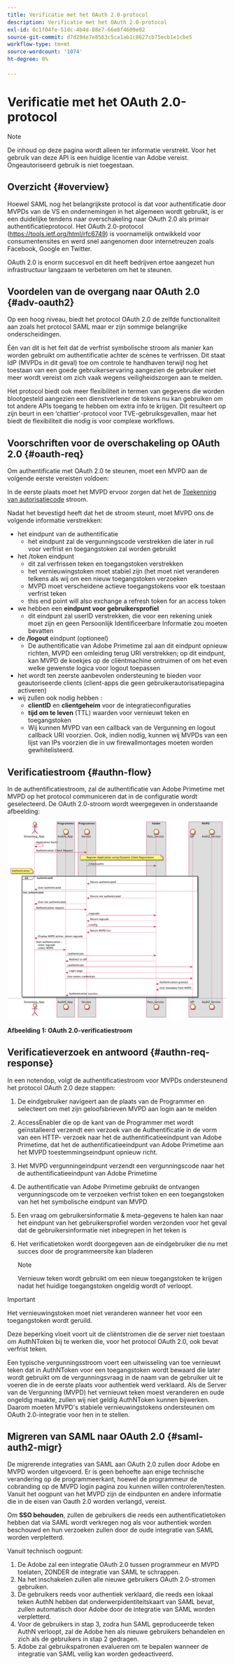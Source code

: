 ```yaml
---
title: Verificatie met het OAuth 2.0-protocol
description: Verificatie met het OAuth 2.0-protocol
exl-id: 0c1f04fe-51dc-4b4d-88e7-66e8f4609e02
source-git-commit: d7d284e7e8563c5ca1ab1c8627cb75ecb1e1cbe5
workflow-type: tm+mt
source-wordcount: '1074'
ht-degree: 0%

---
```


# Verificatie met het OAuth 2.0-protocol

>[!NOTE]
>
>De inhoud op deze pagina wordt alleen ter informatie verstrekt. Voor het gebruik van deze API is een huidige licentie van Adobe vereist. Ongeautoriseerd gebruik is niet toegestaan.

## Overzicht {#overview}

Hoewel SAML nog het belangrijkste protocol is dat voor authentificatie door MVPDs van de VS en ondernemingen in het algemeen wordt gebruikt, is er een duidelijke tendens naar overschakeling naar OAuth 2.0 als primair authentificatieprotocol. Het OAuth 2.0-protocol (https://tools.ietf.org/html/rfc6749) is voornamelijk ontwikkeld voor consumentensites en werd snel aangenomen door internetreuzen zoals Facebook, Google en Twitter.

OAuth 2.0 is enorm succesvol en dit heeft bedrijven ertoe aangezet hun infrastructuur langzaam te verbeteren om het te steunen.



## Voordelen van de overgang naar OAuth 2.0 {#adv-oauth2}

Op een hoog niveau, biedt het protocol OAuth 2.0 de zelfde functionaliteit aan zoals het protocol SAML maar er zijn sommige belangrijke onderscheidingen.

Één van dit is het feit dat de verfrist symbolische stroom als manier kan worden gebruikt om authentificatie achter de scènes te verfrissen. Dit staat IdP (MVPDs in dit geval) toe om controle te handhaven terwijl nog het toestaan van een goede gebruikerservaring aangezien de gebruiker niet meer wordt vereist om zich vaak wegens veiligheidszorgen aan te melden.

Het protocol biedt ook meer flexibiliteit in termen van gegevens die worden blootgesteld aangezien een dienstverlener de tokens nu kan gebruiken om tot andere APIs toegang te hebben om extra info te krijgen. Dit resulteert op zijn beurt in een ‘chattier&#39;-protocol voor TVE-gebruiksgevallen, maar het biedt de flexibiliteit die nodig is voor complexe workflows.





## Voorschriften voor de overschakeling op OAuth 2.0 {#oauth-req}

Om authentificatie met OAuth 2.0 te steunen, moet een MVPD aan de volgende eerste vereisten voldoen:

In de eerste plaats moet het MVPD ervoor zorgen dat het de [Toekenning van autorisatiecode](https://oauthlib.readthedocs.io/en/latest/oauth2/grants/authcode.html) stroom.

Nadat het bevestigd heeft dat het de stroom steunt, moet MVPD ons de volgende informatie verstrekken:

* het eindpunt van de authentificatie
   * het eindpunt zal de vergunningscode verstrekken die later in ruil voor verfrist en toegangstoken zal worden gebruikt
* het /token eindpunt
   * dit zal verfrissen teken en toegangstoken verstrekken
   * het vernieuwingstoken moet stabiel zijn (het moet niet veranderen telkens als wij om een nieuw toegangstoken verzoeken
   * MVPD moet verscheidene actieve toegangstokens voor elk toestaan verfrist teken
   * this end point will also exchange a refresh token for an access token
* we hebben een **eindpunt voor gebruikersprofiel**
   * dit eindpunt zal userID verstrekken, die voor een rekening uniek moet zijn en geen Persoonlijk Identificeerbare Informatie zou moeten bevatten
* de **/logout** eindpunt (optioneel)
   * De authentificatie van Adobe Primetime zal aan dit eindpunt opnieuw richten, MVPD een omleiding terug URI verstrekken; op dit eindpunt, kan MVPD de koekjes op de cliëntmachine ontruimen of om het even welke gewenste logica voor logout toepassen
* het wordt ten zeerste aanbevolen ondersteuning te bieden voor geautoriseerde clients (client-apps die geen gebruikerautorisatiepagina activeren)
* wij zullen ook nodig hebben :
   * **clientID** en **clientgeheim** voor de integratieconfiguraties
   * **tijd om te leven** (TTL) waarden voor vernieuwt teken en toegangstoken
   * Wij kunnen MVPD van een callback van de Vergunning en logout callback URI voorzien. Ook, indien nodig, kunnen wij MVPDs van een lijst van IPs voorzien die in uw firewallmontages moeten worden gewhitelisteerd.


## Verificatiestroom {#authn-flow}

In de authentificatiestroom, zal de authentificatie van Adobe Primetime met MVPD op het protocol communiceren dat in de configuratie wordt geselecteerd. De OAuth 2.0-stroom wordt weergegeven in onderstaande afbeelding:



![Diagram om de stroom van de Authentificatie in de Authentificatie van de Adobe te tonen die met MVPD op het protocol communiceert dat in configuratie wordt geselecteerd.](assets/authn-flow.png)

**Afbeelding 1: OAuth 2.0-verificatiestroom**



## Verificatieverzoek en antwoord {#authn-req-response}

In een notendop, volgt de authentificatiestroom voor MVPDs ondersteunend het protocol OAuth 2.0 deze stappen:

1. De eindgebruiker navigeert aan de plaats van de Programmer en selecteert om met zijn geloofsbrieven MVPD aan login aan te melden
1. AccessEnabler die op de kant van de Programmer met wordt geïnstalleerd verzendt een verzoek van de Authentificatie in de vorm van een HTTP- verzoek naar het de authentificatieeindpunt van Adobe Primetime, dat het de authentificatieeindpunt van Adobe Primetime aan het MVPD toestemmingseindpunt opnieuw richt.
1. Het MVPD vergunningeindpunt verzendt een vergunningscode naar het de authentificatieeindpunt van Adobe Primetime
1. De authentificatie van Adobe Primetime gebruikt de ontvangen vergunningscode om te verzoeken verfrist token en een toegangstoken van het het symbolische eindpunt van MVPD
1. Een vraag om gebruikersinformatie &amp; meta-gegevens te halen kan naar het eindpunt van het gebruikersprofiel worden verzonden voor het geval dat de gebruikersinformatie niet inbegrepen in het teken is
1. Het verificatietoken wordt doorgegeven aan de eindgebruiker die nu met succes door de programmeersite kan bladeren

   >[!NOTE]
   >
   >Vernieuw teken wordt gebruikt om een nieuw toegangstoken te krijgen nadat het huidige toegangstoken ongeldig wordt of verloopt.


>[!IMPORTANT]
>
>Het vernieuwingstoken moet niet veranderen wanneer het voor een toegangstoken wordt geruild.

Deze beperking vloeit voort uit de cliëntstromen die de server niet toestaan om AuthNToken bij te werken die, voor het protocol OAuth 2.0, ook bevat verfrist teken.

Een typische vergunningsstroom voert een uitwisseling van toe vernieuwt teken dat in AuthNToken voor een toegangstoken wordt bewaard die later wordt gebruikt om de vergunningsvraag in de naam van de gebruiker uit te voeren die in de eerste plaats voor authentiek werd verklaard. Als de Server van de Vergunning (MVPD) het vernieuwt teken moest veranderen en oude ongeldig maakte, zullen wij niet geldig AuthNToken kunnen bijwerken. Daarom moeten MVPD&#39;s stabiele vernieuwingstokens ondersteunen om OAuth 2.0-integratie voor hen in te stellen.


## Migreren van SAML naar OAuth 2.0 {#saml-auth2-migr}

De migrerende integraties van SAML aan OAuth 2.0 zullen door Adobe en MVPD worden uitgevoerd. Er is geen behoefte aan enige technische verandering op de programmeerkant, hoewel de programmeur de cobranding op de MVPD login pagina zou kunnen willen controleren/testen. Vanuit het oogpunt van het MVPD zijn de eindpunten en andere informatie die in de eisen van Oauth 2.0 worden verlangd, vereist.

Om **SSO behouden**, zullen de gebruikers die reeds een authentificatietoken hebben dat via SAML wordt verkregen nog als voor authentiek worden beschouwd en hun verzoeken zullen door de oude integratie van SAML worden verpletterd.

Vanuit technisch oogpunt:

1. De Adobe zal een integratie OAuth 2.0 tussen programmeur en MVPD toelaten, ZONDER de integratie van SAML te schrappen.
1. Na het inschakelen zullen alle nieuwe gebruikers OAuth 2.0-stromen gebruiken.
1. De gebruikers reeds voor authentiek verklaard, die reeds een lokaal teken AuthN hebben dat onderwerpidentiteitskaart van SAML bevat, zullen automatisch door Adobe door de integratie van SAML worden verpletterd.
1. Voor de gebruikers in stap 3, zodra hun SAML geproduceerde teken AuthN verloopt, zal de Adobe hen als nieuwe gebruikers behandelen en zich als de gebruikers in stap 2 gedragen.
1. Adobe zal gebruikspatronen evalueren om te bepalen wanneer de integratie van SAML veilig kan worden gedeactiveerd.
